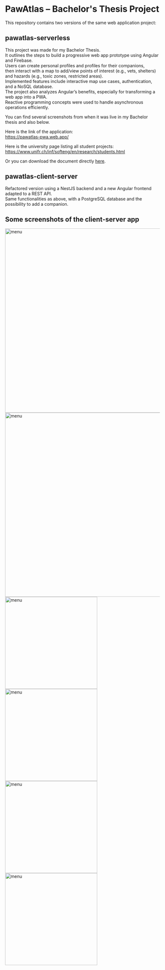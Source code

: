 # PawAtlas – Bachelor's Thesis Project

This repository contains two versions of the same web application project:

## pawatlas-serverless

This project was made for my Bachelor Thesis.  
It outlines the steps to build a progressive web app prototype using Angular and Firebase.  
Users can create personal profiles and profiles for their companions,  
then interact with a map to add/view points of interest (e.g., vets, shelters) and hazards (e.g., toxic zones, restricted areas).  
Implemented features include interactive map use cases, authentication, and a NoSQL database.  
The project also analyzes Angular’s benefits, especially for transforming a web app into a PWA.  
Reactive programming concepts were used to handle asynchronous operations efficiently.

You can find several screenshots from when it was live in my Bachelor thesis and also below.

Here is the link of the application:  
<https://pawatlas-pwa.web.app/>

Here is the university page listing all student projects:  
<https://www.unifr.ch/inf/softeng/en/research/students.html>

Or you can download the document directly [here](https://www.unifr.ch/inf/softeng/en/assets/public/files/research/students_projects/bachelor/Bachelor_Ricci_Paul.pdf).

## pawatlas-client-server

Refactored version using a NestJS backend and a new Angular frontend adapted to a REST API.  
Same functionalities as above, with a PostgreSQL database and the possibility to add a companion.

## Some screenshots of the client-server app

<img src="./pawatlas-client-server/pawatlas-frontend/screenshots/00_desktop.png" alt="menu" width="600">  
<img src="./pawatlas-client-server/pawatlas-frontend/screenshots/01_desktop.png" alt="menu" width="600">

<img src="./pawatlas-client-server/pawatlas-frontend/screenshots/00_mobile.png" alt="menu" width="300">  
<img src="./pawatlas-client-server/pawatlas-frontend/screenshots/01_mobile.png" alt="menu" width="300">

<img src="./pawatlas-client-server/pawatlas-frontend/screenshots/02_mobile.png" alt="menu" width="300">
<img src="./pawatlas-client-server/pawatlas-frontend/screenshots/03_mobile.png" alt="menu" width="300">
